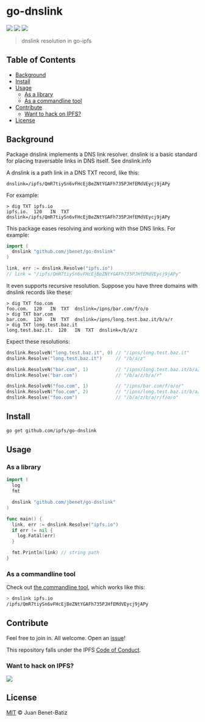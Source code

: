 # go-dnslink

[![](https://img.shields.io/badge/made%20by-Protocol%20Labs-blue.svg?style=flat-square)](http://ipn.io)
[![](https://img.shields.io/badge/freenode-%23ipfs-blue.svg?style=flat-square)](http://webchat.freenode.net/?channels=%23ipfs)
[![](https://img.shields.io/badge/project-IPFS-blue.svg?style=flat-square)](http://ipfs.io/)

> dnslink resolution in go-ipfs

## Table of Contents

- [Background](#background)
- [Install](#install)
- [Usage](#usage)
  - [As a library](#as-a-library)
  - [As a commandline tool](#as-a-commandline-tool)
- [Contribute](#contribute)
  - [Want to hack on IPFS?](#want-to-hack-on-ipfs)
- [License](#license)

## Background

Package dnslink implements a DNS link resolver. dnslink is a basic
standard for placing traversable links in DNS itself. See dnslink.info

A dnslink is a path link in a DNS TXT record, like this:

```
dnslink=/ipfs/QmR7tiySn6vFHcEjBeZNtYGAFh735PJHfEMdVEycj9jAPy
```

For example:

```
> dig TXT ipfs.io
ipfs.io.  120   IN  TXT  dnslink=/ipfs/QmR7tiySn6vFHcEjBeZNtYGAFh735PJHfEMdVEycj9jAPy
```

This package eases resolving and working with thse DNS links. For example:

```go
import (
  dnslink "github.com/jbenet/go-dnslink"
)

link, err := dnslink.Resolve("ipfs.io")
// link = "/ipfs/QmR7tiySn6vFHcEjBeZNtYGAFh735PJHfEMdVEycj9jAPy"
```

It even supports recursive resolution. Suppose you have three domains with
dnslink records like these:

```
> dig TXT foo.com
foo.com.  120   IN  TXT  dnslink=/ipns/bar.com/f/o/o
> dig TXT bar.com
bar.com.  120   IN  TXT  dnslink=/ipns/long.test.baz.it/b/a/r
> dig TXT long.test.baz.it
long.test.baz.it.  120   IN  TXT  dnslink=/b/a/z
```

Expect these resolutions:

```go
dnslink.ResolveN("long.test.baz.it", 0) // "/ipns/long.test.baz.it"
dnslink.Resolve("long.test.baz.it")     // "/b/a/z"

dnslink.ResolveN("bar.com", 1)          // "/ipns/long.test.baz.it/b/a/r"
dnslink.Resolve("bar.com")              // "/b/a/z/b/a/r"

dnslink.ResolveN("foo.com", 1)          // "/ipns/bar.com/f/o/o/"
dnslink.ResolveN("foo.com", 2)          // "/ipns/long.test.baz.it/b/a/r/f/o/o/"
dnslink.Resolve("foo.com")              // "/b/a/z/b/a/r/f/o/o"
```

## Install

```sh
go get github.com/ipfs/go-dnslink
```

## Usage

### As a library

```go
import (
  log
  fmt

  dnslink "github.com/jbenet/go-dnslink"
)

func main() {
  link, err := dnslink.Resolve("ipfs.io")
  if err != nil {
    log.Fatal(err)
  }

  fmt.Println(link) // string path
}
```

### As a commandline tool

Check out [the commandline tool](dnslink/), which works like this:

```sh
> dnslink ipfs.io
/ipfs/QmR7tiySn6vFHcEjBeZNtYGAFh735PJHfEMdVEycj9jAPy
```

## Contribute

Feel free to join in. All welcome. Open an [issue](https://github.com/ipfs/go-dnslink/issues)!

This repository falls under the IPFS [Code of Conduct](https://github.com/ipfs/community/blob/master/code-of-conduct.md).

### Want to hack on IPFS?

[![](https://cdn.rawgit.com/jbenet/contribute-ipfs-gif/master/img/contribute.gif)](https://github.com/ipfs/community/blob/master/contributing.md)

## License

[MIT](LICENSE) © Juan Benet-Batiz

